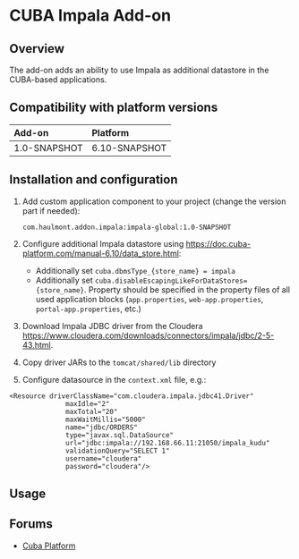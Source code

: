 # CUBA Impala Add-on
## Overview

The add-on adds an ability to use Impala as additional datastore in the CUBA-based
applications.

## Compatibility with platform versions

| Add-on        | Platform      |
|:------------- |:------------- |
| 1.0-SNAPSHOT  | 6.10-SNAPSHOT |

## Installation and configuration

1. Add custom application component to your project (change the version part if needed):

    `com.haulmont.addon.impala:impala-global:1.0-SNAPSHOT`
  
2. Configure additional Impala datastore using https://doc.cuba-platform.com/manual-6.10/data_store.html:
    - Additionally set `cuba.dbmsType_{store_name} = impala`
    - Additionally set `cuba.disableEscapingLikeForDataStores={store_name}`. Property should be specified in the property files of all used application        blocks (`app.properties`, `web-app.properties`, `portal-app.properties`, etc.)  
    
3. Download Impala JDBC driver from the Cloudera https://www.cloudera.com/downloads/connectors/impala/jdbc/2-5-43.html.
4. Copy driver JARs to the `tomcat/shared/lib` directory
5. Configure datasource in the `context.xml` file, e.g.:
```
<Resource driverClassName="com.cloudera.impala.jdbc41.Driver"
              maxIdle="2"
              maxTotal="20"
              maxWaitMillis="5000"
              name="jdbc/ORDERS"
              type="javax.sql.DataSource"
              url="jdbc:impala://192.168.66.11:21050/impala_kudu"
              validationQuery="SELECT 1"
              username="cloudera"
              password="cloudera"/>
```              

## Usage

## Forums
* [Cuba Platform](https://www.cuba-platform.com/support/)
